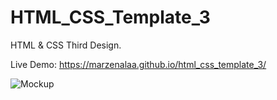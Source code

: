 # HTML_CSS_Template_3

HTML &amp; CSS Third Design. 

Live Demo: https://marzenalaa.github.io/html_css_template_3/

![Mockup](https://github.com/marzenalaa/HTML_CSS_Template_3/assets/16385263/f0614267-9624-4970-b526-e1f8e5168536)
